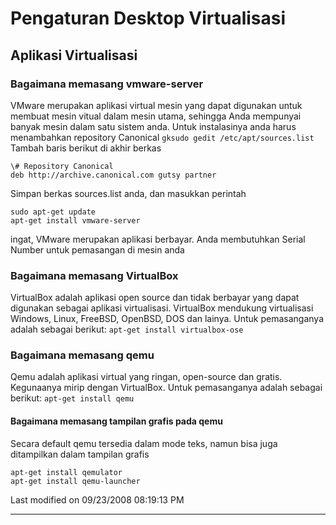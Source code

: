 # Pengaturan Desktop Virtualisasi

## Aplikasi Virtualisasi

### Bagaimana memasang vmware-server
VMware merupakan aplikasi virtual mesin yang dapat digunakan untuk membuat mesin vitual dalam mesin utama, sehingga Anda mempunyai banyak mesin dalam 
satu sistem anda. Untuk instalasinya anda harus menambahkan repository Canonical `gksudo gedit /etc/apt/sources.list` Tambah baris berikut di akhir 
berkas

	\# Repository Canonical
	deb http://archive.canonical.com gutsy partner

Simpan berkas sources.list anda, dan masukkan perintah
```
sudo apt-get update
apt-get install vmware-server
```

ingat, VMware merupakan aplikasi berbayar. Anda membutuhkan Serial Number untuk pemasangan di mesin anda

### Bagaimana memasang VirtualBox
VirtualBox adalah aplikasi open source dan tidak berbayar yang dapat digunakan sebagai aplikasi virtualisasi. VirtualBox mendukung virtualisasi 
Windows, Linux, FreeBSD, OpenBSD, DOS dan lainya. Untuk pemasanganya adalah sebagai berikut: `apt-get install virtualbox-ose`

### Bagaimana memasang qemu
Qemu adalah aplikasi virtual yang ringan, open-source dan gratis. Kegunaanya mirip dengan VirtualBox. Untuk pemasanganya adalah sebagai berikut: 
`apt-get install qemu`

#### Bagaimana memasang tampilan grafis pada qemu
Secara default qemu tersedia dalam mode teks, namun bisa juga ditampilkan
dalam tampilan grafis

```
apt-get install qemulator
apt-get install qemu-launcher
```

Last modified on 09/23/2008 08:19:13 PM

---
 



